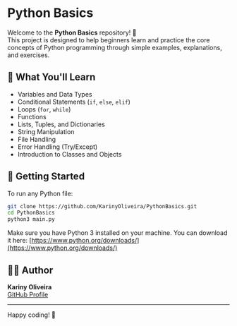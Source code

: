 
# Python Basics

Welcome to the **Python Basics** repository! 🐍  
This project is designed to help beginners learn and practice the core concepts of Python programming through simple examples, explanations, and exercises.

## 📌 What You'll Learn

- Variables and Data Types
- Conditional Statements (`if`, `else`, `elif`)
- Loops (`for`, `while`)
- Functions
- Lists, Tuples, and Dictionaries
- String Manipulation
- File Handling
- Error Handling (Try/Except)
- Introduction to Classes and Objects


## 🚀 Getting Started

To run any Python file:

```bash
git clone https://github.com/KarinyOliveira/PythonBasics.git
cd PythonBasics
python3 main.py
```

Make sure you have Python 3 installed on your machine. You can download it here: [https://www.python.org/downloads/](https://www.python.org/downloads/)

## 🧑‍💻 Author

**Kariny Oliveira**  
[GitHub Profile](https://github.com/KarinyOliveira)

---

Happy coding! 🎉
